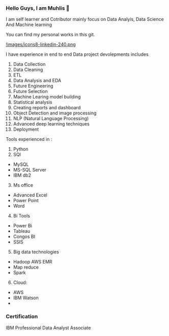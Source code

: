 ### Hello Guys, I am Muhlis 👋
I am self learner and Cotributor mainly focus on Data Analyis, Data Science And Machine learning

You can find my personal works in this git.

[!images/icons8-linkedin-240.png](https://www.linkedin.com/in/muhliscm/)

I have experience in end to end Data project devolepments includes

1. Data Collection
2. Data Cleaning
3. ETL
4. Data Analysis and EDA
5. Future Engineering
6. Future Selection
7. Machine Learing model building
8. Statistical analysis
9. Creating reports and dashboard
10. Object Detection and image processing
11. NLP (Natural Language Processing)
12. Advanced deep learning techniques
13. Deployment


Tools experienced in :

1. Python 
2. SQl 
  * MySQL
  * MS-SQL Server
  * IBM db2
3. Ms office 
  * Advanced Excel
  * Power Point
  * Word

4. Bi Tools
  - Power Bi
  - Tableau
  - Congos BI
  - SSIS

5. Big data technologies
  - Hadoop AWS EMR 
  - Map reduce
  - Spark
  
 6. Cloud:
   - AWS
   - IBM Watson
   - 
### Certification 
 IBM Professional Data Analyst Associate
<!--
**Muhliscm/Muhliscm** is a ✨ _special_ ✨ repository because its `README.md` (this file) appears on your GitHub profile.

Here are some ideas to get you started:

- 🔭 I’m currently working on ...
- 🌱 I’m currently learning ...
- 👯 I’m looking to collaborate on ...
- 🤔 I’m looking for help with ...
- 💬 Ask me about ...
- 📫 How to reach me: ...
- 😄 Pronouns: ...
- ⚡ Fun fact: ...
-->
